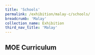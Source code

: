 ```yaml
---
title: 'Schools'
permalink: /exhibition/malay-c/schools/
breadcrumb: 'Malay'
collection_name: Exhibition
third_nav_title: 'Malay'
---
```


## MOE Curriculum
